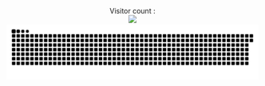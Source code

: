 <div align="center">
    Visitor count :<br />
    <img src="https://profile-counter.glitch.me/arnaudderison/count.svg" /><br />
    <img src="./snake.svg" />
</div>
